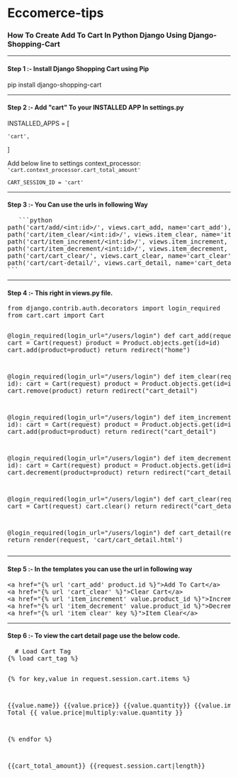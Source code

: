 # Eccomerce-tips


<h3>How To Create Add To Cart In Python Django Using Django-Shopping-Cart</h3>
<hr>

<h4>Step 1 :- Install Django Shopping Cart using Pip</h4>
<p>pip install django-shopping-cart</p>
<hr>

<h4>
  Step 2 :- Add "cart" To your INSTALLED APP In settings.py 
</h4>
<p>
  INSTALLED_APPS = [
    
    'cart',
]

Add below line to settings context_processor:<br>
    `'cart.context_processor.cart_total_amount'`

```
CART_SESSION_ID = 'cart'
```
</p>

<hr>

<h4>Step 3 :- You Can use the urls in following Way </h4>
<pre>
   ```python
path('cart/add/&lt;int:id&gt;/', views.cart_add, name='cart_add'),
path('cart/item_clear/&lt;int:id&gt;/', views.item_clear, name='item_clear'),
path('cart/item_increment/&lt;int:id&gt;/', views.item_increment, name='item_increment'),
path('cart/item_decrement/&lt;int:id&gt;/', views.item_decrement, name='item_decrement'),
path('cart/cart_clear/', views.cart_clear, name='cart_clear'),
path('cart/cart-detail/', views.cart_detail, name='cart_detail'),
```
</pre>
<hr>
      
<h4>Step 4 :- This right in views.py file.</h4>
<pre>
from django.contrib.auth.decorators import login_required
from cart.cart import Cart

@login_required(login_url="/users/login")
def cart_add(request, id):
    cart = Cart(request)
    product = Product.objects.get(id=id)
    cart.add(product=product)
    return redirect("home")


@login_required(login_url="/users/login")
def item_clear(request, id):
    cart = Cart(request)
    product = Product.objects.get(id=id)
    cart.remove(product)
    return redirect("cart_detail")


@login_required(login_url="/users/login")
def item_increment(request, id):
    cart = Cart(request)
    product = Product.objects.get(id=id)
    cart.add(product=product)
    return redirect("cart_detail")


@login_required(login_url="/users/login")
def item_decrement(request, id):
    cart = Cart(request)
    product = Product.objects.get(id=id)
    cart.decrement(product=product)
    return redirect("cart_detail")


@login_required(login_url="/users/login")
def cart_clear(request):
    cart = Cart(request)
    cart.clear()
    return redirect("cart_detail")


@login_required(login_url="/users/login")
def cart_detail(request):
    return render(request, 'cart/cart_detail.html')
</pre>

<hr>

<h4> Step 5 :- In the templates you can use the url in following way</h4>
<p>
<pre>
&lt;a href="{% url 'cart_add' product.id %}"&gt;Add To Cart&lt;/a&gt;
&lt;a href="{% url 'cart_clear' %}"&gt;Clear Cart&lt;/a&gt;
&lt;a href="{% url 'item_increment' value.product_id %}"&gt;Increment&lt;/a&gt;
&lt;a href="{% url 'item_decrement' value.product_id %}"&gt;Decrement&lt;/a&gt;
&lt;a href="{% url 'item_clear' key %}"&gt;Item Clear&lt;/a&gt;
</pre>
</p>

<hr>
<h4>
  Step 6 :- To view the cart detail page use the below code.
</h4>
<pre>
  # Load Cart Tag
{% load cart_tag %}

{% for key,value in request.session.cart.items %}

   {{value.name}} 
   {{value.price}} 
   {{value.quantity}} 
   {{value.image}} 
   Total 
   {{ value.price|multiply:value.quantity }}
 
{% endfor %}

{{cart_total_amount}}
{{request.session.cart|length}}
</pre>
